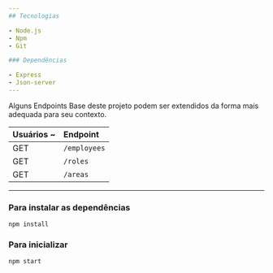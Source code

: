 ```yaml
---
## Tecnologias

- Node.js
- Npm
- Git

### Dependências

- Express
- Json-server
---
```


Alguns Endpoints Base deste projeto podem ser extendidos da forma mais adequada para seu contexto.

| Usuários ~ | Endpoint     |
| :--------- | :----------- |
| GET        | `/employees` |
| GET        | `/roles`     |
| GET        | `/areas`     |

---

### Para instalar as dependências

```
npm install
```

### Para inicializar

```
npm start
```
